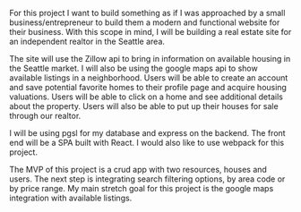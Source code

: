 For this project I want to build something as if I was approached by a small business/entrepreneur to build them a modern and functional website for their business. With this scope in mind, I will be building a real estate site for an independent realtor in the Seattle area.

The site will use the Zillow api to bring in information on available housing in the Seattle market. I will also be using the google maps api to show available listings in a neighborhood. Users will be able to create an account and save potential favorite homes to their profile page and acquire housing valuations. Users will be able to click on a home and see additional details about the property. Users will also be able to put up their houses for sale through our realtor.  

I will be using pgsl for my database and express on the backend. The front end will be a SPA built with React. I would also like to use webpack for this project.

The MVP of this project is a crud app with two resources, houses and users. The next step is integrating search filtering options, by area code or by price range. My main stretch goal for this project is the google maps integration with available listings.
